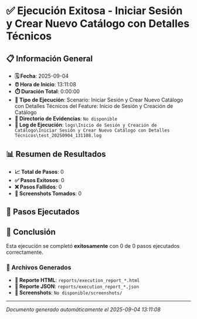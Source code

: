 # ✅ Ejecución Exitosa - Iniciar Sesión y Crear Nuevo Catálogo con Detalles Técnicos

## 📋 Información General

- **🗓️ Fecha**: 2025-09-04
- **⏰ Hora de Inicio**: 13:11:08
- **⏱️ Duración Total**: 0:00:00
- **🎯 Tipo de Ejecución**: Scenario: Iniciar Sesión y Crear Nuevo Catálogo con Detalles Técnicos del Feature: Inicio de Sesión y Creación de Catálogo
- **📁 Directorio de Evidencias**: `No disponible`
- **📝 Log de Ejecución**: `logs\Inicio de Sesión y Creación de Catálogo\Iniciar Sesión y Crear Nuevo Catálogo con Detalles Técnicos\test_20250904_131108.log`

## 📊 Resumen de Resultados

- **📈 Total de Pasos**: 0
- **✅ Pasos Exitosos**: 0
- **❌ Pasos Fallidos**: 0
- **📸 Screenshots Tomados**: 0

## 👣 Pasos Ejecutados

## 🎉 Conclusión

Esta ejecución se completó **exitosamente** con 0 de 0 pasos ejecutados correctamente.

### 📁 Archivos Generados

- **📄 Reporte HTML**: `reports/execution_report_*.html`
- **📄 Reporte JSON**: `reports/execution_report_*.json`
- **📸 Screenshots**: `No disponible/screenshots/`

---
*Documento generado automáticamente el 2025-09-04 13:11:08*
